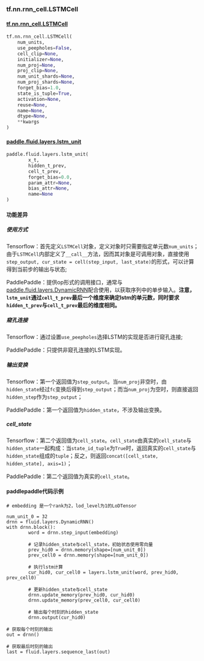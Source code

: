 ### tf.nn.rnn_cell.LSTMCell

#### [tf.nn.rnn_cell.LSTMCell](https://www.tensorflow.org/api_docs/python/tf/nn/rnn_cell/LSTMCell)

```python
tf.nn.rnn_cell.LSTMCell(
    num_units,
    use_peepholes=False,
    cell_clip=None,
    initializer=None,
    num_proj=None,
    proj_clip=None,
    num_unit_shards=None,
    num_proj_shards=None,
    forget_bias=1.0,
    state_is_tuple=True,
    activation=None,
    reuse=None,
    name=None,
    dtype=None,
    **kwargs
)
```

#### [paddle.fluid.layers.lstm_unit](http://paddlepaddle.org/documentation/docs/zh/1.3/api_cn/layers_cn.html#lstm-unit)

```python
paddle.fluid.layers.lstm_unit(
		x_t, 
		hidden_t_prev, 
		cell_t_prev, 
		forget_bias=0.0, 
		param_attr=None, 
		bias_attr=None, 
		name=None
)
```

#### 功能差异

##### 使用方式
Tensorflow：首先定义`LSTMCell`对象，定义对象时只需要指定单元数`num_units`；由于`LSTMCell`内部定义了`__call__`方法，因而其对象是可调用对象，直接使用`step_output, cur_state = cell(step_input, last_state)`的形式，可以计算得到当前步的输出与状态;  

PaddlePaddle：提供op形式的调用接口，通常与[paddle.fluid.layers.DynamicRNN](http://paddlepaddle.org/documentation/docs/zh/1.3/api_cn/layers_cn.html#dynamicrnn)配合使用，以获取序列中的单步输入。**注意，`lstm_unit`通过`cell_t_prev`最后一个维度来确定lstm的单元数，同时要求`hidden_t_prev`与`cell_t_prev`最后的维度相同。**

##### 窥孔连接

Tensorflow：通过设置`use_peepholes`选择LSTM的实现是否进行窥孔连接;  

PaddlePaddle：只提供非窥孔连接的LSTM实现。

##### 输出变换
Tensorflow：第一个返回值为`step_output`。当`num_proj`非空时，由`hidden_state`经过`fc`变换后得到`step_output`；而当`num_proj`为空时，则直接返回`hidden_step`作为`step_output`；   

PaddlePaddle：第一个返回值为`hidden_state`，不涉及输出变换。

##### cell_state
Tensorflow：第二个返回值为`cell_state`。`cell_state`由真实的`cell_state`与`hidden_state`一起构成：当`state_id_tuple`为`True`时，返回真实的`cell_state`与`hidden_state`组成的`tuple`；反之，则返回`concat([cell_state, hidden_state], axis=1)`；

PaddlePaddle：第二个返回值为真实的`cell_state`。

#### paddlepaddle代码示例
```
# embedding 是一个rank为2，lod_level为1的LoDTensor

num_unit_0 = 32
drnn = fluid.layers.DynamicRNN()                                                                                                                                                                                                              
with drnn.block():                                                                                                                                                                                                                            
        word = drnn.step_input(embedding)       
        
        # 记录hidden_state与cell_state，初始状态使用零向量                                                                                                                                                                                              
        prev_hid0 = drnn.memory(shape=[num_unit_0])                                                                                                                                                                                           
        prev_cell0 = drnn.memory(shape=[num_unit_0])                                                                                                                                                                                          
        
        # 执行lstm计算                                                                                                                                                                                                                                      
        cur_hid0, cur_cell0 = layers.lstm_unit(word, prev_hid0, prev_cell0)                                                                                                                                                                   
        
        # 更新hidden_state与cell_state                                                                                                                                                                                                                                                                                                                                                                                                                                                              
        drnn.update_memory(prev_hid0, cur_hid0)                                                                                                                                                                                               
        drnn.update_memory(prev_cell0, cur_cell0)                                                                                                                                                                                             
        
        # 输出每个时刻的hidden_state                                                                                                                                                                                                                                      
        drnn.output(cur_hid0)

# 获取每个时刻的输出
out = drnn()

# 获取最后时刻的输出
last = fluid.layers.sequence_last(out)                                                  

```